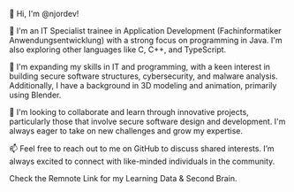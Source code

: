 👋 Hi, I'm @njordev!

👀 I'm an IT Specialist trainee in Application Development (Fachinformatiker Anwendungsentwicklung) with a strong focus on programming in Java. I'm also exploring other languages like C, C++, and TypeScript.

🌱 I'm expanding my skills in IT and programming, with a keen interest in building secure software structures, cybersecurity, and malware analysis. Additionally, I have a background in 3D modeling and animation, primarily using Blender.

💞️ I'm looking to collaborate and learn through innovative projects, particularly those that involve secure software design and development. I'm always eager to take on new challenges and grow my expertise.

📫 Feel free to reach out to me on GitHub to discuss shared interests. I’m always excited to connect with like-minded individuals in the community.

Check the Remnote Link for my Learning Data & Second Brain. 
